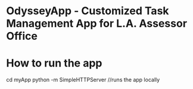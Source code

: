 # OdysseyApp - Customized Task Management App for L.A. Assessor Office

# How to run the app
cd myApp
python -m SimpleHTTPServer //runs the app locally

